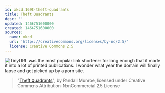 ```yaml
---
id: xkcd.1698-theft-quadrants
title: Theft Quadrants
desc: ''
updated: 1466751600000
created: 1466751600000
sources:
  name: xkcd
  url: 'https://creativecommons.org/licenses/by-nc/2.5/'
  license: Creative Commons 2.5
---
```

![TinyURL was the most popular link shortener for long enough that it made it into a lot of printed publications. I wonder what year the domain will finally lapse and get picked up by a porn site.](https://imgs.xkcd.com/comics/theft_quadrants.png)
> "[Theft Quadrants](https://xkcd.com/1698/)", by Randall Munroe, licensed under Creative Commons Attribution-NonCommercial 2.5 License
